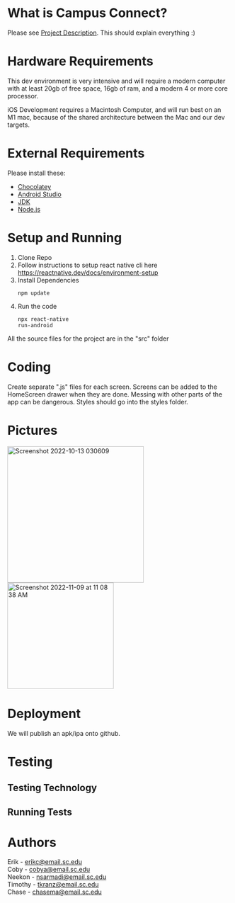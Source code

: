 # What is Campus Connect?
Please see [Project Description](https://github.com/SCCapstone/DemBoyz/wiki/Project-Description).
This should explain everything :)

# Hardware Requirements
This dev environment is very intensive and will require a modern computer with at least 20gb of free space, 16gb of ram, and a modern 4 or more core processor.

iOS Development requires a Macintosh Computer, and will run best on an M1 mac, because of the shared architecture between the Mac and our dev targets.
# External Requirements  

Please install these:  

* [Chocolatey](https://chocolatey.org/)
* [Android Studio](https://developer.android.com/studio/?gclid=Cj0KCQjw48OaBhDWARIsAMd966BoOMVQjUYhO10I007JqCvPPxr56bouBmRMC7uWc9cM0kiCxhZh8_4aAuHkEALw_wcB&gclsrc=aw.ds)
* [JDK](https://www.oracle.com/java/technologies/downloads/)
* [Node.js](https://nodejs.org/en/)

# Setup and Running 
1. Clone Repo
2. Follow instructions to setup react native cli here https://reactnative.dev/docs/environment-setup
3. Install Dependencies<pre><code>npm update</code></pre>
4. Run the code<pre><code>npx react-native run-android</code></pre>

All the source files for the project are in the "src" folder

# Coding
Create separate ".js" files for each screen. Screens can be added to the HomeScreen drawer when they are done. Messing with other parts of the app can be dangerous. Styles should go into the styles folder. 

# Pictures
<img width="308" alt="Screenshot 2022-10-13 030609" src="https://user-images.githubusercontent.com/13265359/195525883-f8516174-19ba-4d06-b23e-0d691c276bfb.png"><img width="240" alt="Screenshot 2022-11-09 at 11 08 38 AM" src="https://user-images.githubusercontent.com/13265359/200881610-5a6748e1-6307-42f0-a9f6-27d897be052b.png">

# Deployment
We will publish an apk/ipa onto github.
# Testing

## Testing Technology
## Running Tests

# Authors  
Erik - erikc@email.sc.edu  
Coby - cobya@email.sc.edu  
Neekon - nsarmadi@email.sc.edu  
Timothy - tkranz@email.sc.edu  
Chase - chasema@email.sc.edu  
